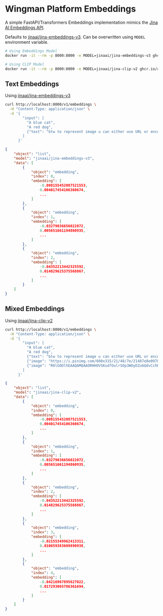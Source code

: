 # Wingman Platform Embeddings

A simple FastAPI/Transformers Embeddings implementation mimics the [Jina AI Embeddings API](https://jina.ai/embeddings).

Defaults to [jinaai/jina-embeddings-v3](https://huggingface.co/jinaai/jina-embeddings-v3). Can be overwritten using `MODEL` environment variable.

```bash
# Using Embeddings Model
docker run -it --rm -p 8000:8000 -e MODEL=jinaai/jina-embeddings-v3 ghcr.io/adrianliechti/wingman-embeddings

# Using CLIP Model
docker run -it --rm -p 8000:8000 -e MODEL=jinaai/jina-clip-v2 ghcr.io/adrianliechti/wingman-embeddings
```

## Text Embeddings

Using [jinaai/jina-embeddings-v3](https://huggingface.co/jinaai/jina-embeddings-v3)

```bash
curl http://localhost:8000/v1/embeddings \
  -H "Content-Type: application/json" \
  -d '{
        "input": [
          "A blue cat",
          "A red dog",          
          {"text": "btw to represent image u can either use URL or encode image into base64 like below."}
        ]
      }'
```

```json
{
    "object": "list",
    "model": "jinaai/jina-embeddings-v3",
    "data": [
        {
            "object": "embedding",
            "index": 0,
            "embedding": [
                -0.008155452087521553,
                0.004017454106360674,
                ...
            ]
        },
        {
            "object": "embedding",
            "index": 1,
            "embedding": [
                -0.03279036656022072,
                0.005651661194860935,
                ...
            ]
        },
        {
            "object": "embedding",
            "index": 2,
            "embedding": [
                -0.04352213442325592,
                0.014829625375568867,
                ...
            ]
        }
    ]
}
```

## Mixed Embeddings

Using [jinaai/jina-clip-v2](https://huggingface.co/jinaai/jina-clip-v2)

```bash
curl http://localhost:8000/v1/embeddings \
  -H "Content-Type: application/json" \
  -d '{
        "input": [
          "A blue cat",
          "A red dog",          
          {"text": "btw to represent image u can either use URL or encode image into base64 like below."}, 
          {"image": "https://i.pinimg.com/600x315/21/48/7e/21487e8e0970dd366dafaed6ab25d8d8.jpg"}, 
          {"image": "R0lGODlhEAAQAMQAAORHHOVSKudfOulrSOp3WOyDZu6QdvCchPGolfO0o/XBs/fNwfjZ0frl3/zy7////wAAAAAAAAAAAAAAAAAAAAAAAAAAAAAAAAAAAAAAAAAAAAAAAAAAAAAAAAAAAAAAACH5BAkAABAALAAAAAAQABAAAAVVICSOZGlCQAosJ6mu7fiyZeKqNKToQGDsM8hBADgUXoGAiqhSvp5QAnQKGIgUhwFUYLCVDFCrKUE1lBavAViFIDlTImbKC5Gm2hB0SlBCBMQiB0UjIQA7"}
        ]
      }'
```

```json
{
    "object": "list",
    "model": "jinaai/jina-clip-v2",
    "data": [
        {
            "object": "embedding",
            "index": 0,
            "embedding": [
                -0.008155452087521553,
                0.004017454106360674,
                ...
            ]
        },
        {
            "object": "embedding",
            "index": 1,
            "embedding": [
                -0.03279036656022072,
                0.005651661194860935,
                ...
            ]
        },
        {
            "object": "embedding",
            "index": 2,
            "embedding": [
                -0.04352213442325592,
                0.014829625375568867,
                ...
            ]
        },
        {
            "object": "embedding",
            "index": 3,
            "embedding": [
                -0.02155349962413311,
                0.010659383609890938,
                ...
            ]
        },
        {
            "object": "embedding",
            "index": 4,
            "embedding": [
                -0.04216967895627022,
                0.017293065786361694,
                ...
            ]
        }
    ]
}
```